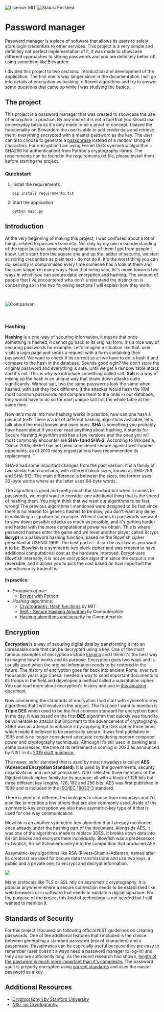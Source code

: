 ![License: MIT](https://img.shields.io/badge/License-MIT-%23E6F0FD)
![Status: Finished](https://img.shields.io/badge/Status-Finished-%235d6d91)



# Password manager

Password manager is a piece of software that allows its users to safely store login credentials to other services. This project is a very simple and definitely not perfect implementation of it, it was made to showcase different approaches to storing passwords and you are definitely better off using something like Bitwarden. 

I divided this project to two sections: introduction and development of the application. The first one is way longer since in the documentation I will go into details of encryption vs hashing, different algorithms and try to answer some questions that came up while I was studying the basics.



## The project

This project is a password manager that was created to showcase the use of encryption in practice. By any means it is not a tool that you should use on everyday basis as it's only made to be a proof of concept. I based the functionality on Bitwarden: the user is able to add credentials and retrieve them, everything encrypted with a master password as the key. The user can also choose to generate a [passphrase](https://protonmail.com/blog/protonmail-com-blog-password-vs-passphrase/) instead of a random string of characters. For encryption I am using Fernet (AES symmetric algorithm + SHA256 for authentication) from Python's cryptography library. The requirements can be found in the requirements.txt file, please install them before starting the project.



### Quickstart

1. Install the requirements

   ```
   pip install requirements.txt
   ```

2. Start the application

   ```
   python main.py
   ```

   

## Introduction

At the very beginning of making this project, I was confused about a lot of things related to password security. Not only by my own misunderstanding of the topic but also some weird explanations of them I got from people I know. Let's start from the square one and up the ladder of security, we start at storing credentials as plain text - do not do it. It's the worst thing you can do, security is compromised every time someone has a look at them and that can happen in many ways. Now that being said, let's move towards two ways in which you can secure data: encryption and hashing. The amount of people that I've encountered who don't understand the distinction is concerning so in the two following sections I will explain how they work.


<br>

![Comparison](https://imgur.com/5qrpodC.png)

<br>


### Hashing

**Hashing** is a one-way of securing information, it means that once something is hashed, it cannot go back to its original form. It's a nice way of securing passwords for example. Let's imagine a situation like that: user visits a login page and sends a request with a form containing their password. We want to check if its correct so all we have to do is hash it and compare to the hash in the database. Sounds good right? We don't store the original password and everything is safe. Until we get a rainbow table attack and it's not. This is why we introduce something called salt. **Salt** is a way of mixing up the hash in an unique way that slows down attacks quite significantly. Without salt, two the same passwords look the same when hashed, with salt they look different. If  the attacker would hash the 10M most common passwords and compare them to the ones in our database, they would have to do so for each unique salt not the whole table at the same time. 

Now let's move into how hashing works in practice, how can one hash a piece of text? There is a lot of different hashing algorithms available, let's talk about the most known and used ones. **SHA** is something you probably have heard about if you ever read anything about hashing, it stands for Secure Hashing Algorithm and has a few versions and the ones you will most commonly encounter are **SHA-1 and SHA-2**. According to Wikipedia, "Since 2005, SHA-1 has not been considered secure against well-funded opponents; as of 2010 many organizations have recommended its replacement. "

SHA-2 had some important changes from the past version.  It is a family of two similar hash functions, with different block sizes, known as SHA-256 and SHA-512. The main difference is between the sizes, the former uses 32-byte words where as the latter uses 64-byte words. 

The algorithm is good and pretty much the standard but when it comes to passwords, we might want to consider one additional thing that is the speed of hashing them. You might think that we want our algorithms to be fast, wrong! The previous algorithms I mentioned were designed to be fast since there is no reason for generic hashes to be slow, you don't want any delay in validating a signature for example. When it comes to passwords we want to slow down possible attacks as much as possible, and it's getting harder and harder with the more computational power we obtain. This is where password hashes enter the game and we meet another player called Bcrypt. **Bcrypt** is a password hashing function, based on the Blowfish cipher presented at USENIX 1999. The best part is - it can be as slow as you want it to be. Blowfish is a symmetric-key block cipher and was created to have additional computational cost as the hardware improved. Bcrypt uses Blowfish internally, it is not an encryption algorithm since the output is not reversible, and it allows you to pick the cost based on how important the speed/security tradeoff is. 

#### In practice:

- *Examples of use:*
  - [Bcrypt with Python]()
- *Hashing algorithms:*
  - [Cryptography: Hash functions](https://www.youtube.com/watch?v=KqqOXndnvic) by MIT
  - [SHA - Secure Hashing Algorithm](https://www.youtube.com/watch?v=DMtFhACPnTY&t=1s) by Computerphile
  - [Hashing algorithms and security](https://www.youtube.com/watch?v=b4b8ktEV4Bg) by Computerphile



## Encryption

**Encryption** is a way of securing digital data by transforming it into an unreadable code that can be decrypted using a key. One of the most famous examples of encryption include [Enigma](https://www.youtube.com/watch?v=ASfAPOiq_eQ) and I think it's the best way to imagine how it works and its purpose. Encryption goes two ways and is usually used when the original information needs to be restored in the future. The history of encryption goes far back into ancient Rome, over two thousands years ago Caesar needed a way to send important documents to its troops in the field and developed a method called a substitution cipher. You can read more about encryption's history and use in [this amazing document.](https://www.giac.org/paper/gsec/1555/history-encryption/102877#:~:text=The%20first%20use%20of%20encryption,method%20called%20the%20substitution%20cipher.) 

Now concerning the standards of encryption I will start with symmetric-key algorithms that I will involve in the project. The first one I want to mention is **Triple DES** which used to be the first common standard for encryption back in the day. It was based on the first **DES** algorithm that quickly was found to be vulnerable to attacks but important to the advancement of cryptography. 3DES was an attempt to enhance it by applying the DES cipher three times which made it believed to be practically secure. It was first published in 1995 and is no longer considered adequate considering modern computer power and cryptography techniques. Although it's still used in banking and some businesses, the time of its retirement is coming in 2023 as announced by NIST in its [2019 draft guidance.](https://csrc.nist.gov/CSRC/media/Publications/sp/800-131a/rev-2/draft/documents/sp800-131Ar2-draft.pdf)

The newer, safer standard that is used by most nowadays is called **AES (Advanced Encryption Standard)**. It is used by the governments, security organizations and normal companies. NIST selected three members of the Rijndael block cipher family for its purpose: all with a block of 128 bits but three different key lengths,  128, 192 and 256 bits. AES was first published in 1998 and is included in the [ISO](https://en.wikipedia.org/wiki/International_Organization_for_Standardization)/[IEC](https://en.wikipedia.org/wiki/International_Electrotechnical_Commission) [18033-3](https://en.wikipedia.org/wiki/List_of_International_Organization_for_Standardization_standards,_18000-19999) standard.

There is plenty of different technologies to choose from nowadays and I'd also like to mention a few others that are also commonly used. Aside of the symmetric-key encryption we also have asymetric-key type of it that is used for one way communication. 

Blowfish is an another symmetric-key algorithm that I already mentioned once already under the hashing part of the document. Alongside AES, it was one of the algorithms made to replace 3DES. It breaks down data into 64-bit blocks and encrypts them individually. Blowfish was a predecessor to Twofish, Bruce Schneier's entry into the competition that produced AES. 

Assymetric-key algorithms like RSA (Rivest–Shamir–Adleman, named after its creators) are used for secure data transmissions and use two keys, a public and a private one, to encrypt and decrypt information.



![](https://twilio-cms-prod.s3.amazonaws.com/original_images/19DfiKodi3T25Xz7g9EDTyvF9di2SzvJo6JebRJaCN-1P_c1fMqGtrAyZzxGGucG0bcmR8UwNes-gS)



Many protocols like TLS or SSL rely on asymmetric cryptography. It is popular anywhere where a secure connection needs to be established like web browsers or in software that needs to validate a digital signature. For the purpose of the project this kind of technology is not needed but I still wanted to mention it.



## Standards of Security

For this project I focused on following official NIST guidelines on creating passwords. One of the additional features that I included is the choice between generating a standard password (mix of characters) and a passphrase. Passphrases can be especially useful because they are easy to remember (user doesn't always need a password manager to log-in) and they also are sufficiently long. As the recent research had shown, [length of the password is much more important than it's complexity.](https://pages.nist.gov/800-63-3/sp800-63b.html#appA) The password vault is properly encrypted using [current standards](https://csrc.nist.gov/projects/cryptographic-standards-and-guidelines/archived-crypto-projects/aes-development) and uses the master password as a key.



## Additional Resources

- [Cryptography I by Stanford University](https://www.coursera.org/learn/crypto#syllabus)
- [NIST on Cryptography](https://www.nist.gov/cryptography)


